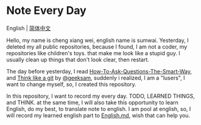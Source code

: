 # Note Every Day

English | [简体中文](README.md)

Hello, my name is cheng xiang wei, english name is sumwai. Yesterday, I deleted my all public repositories, because I found, I am not a coder, my repositories like children's toys. that make me look like a stupid guy. I usually clean up things that don't look clear, then restart.

The day before yesterday, I read [How-To-Ask-Questions-The-Smart-Way](http://www.catb.org/~esr/faqs/smart-questions.html),  and [Think like a git](https://think-like-a-git.net) by [@geeksam](https://github.com/geeksam/), suddenly i realized, I am a "lusers", I want to change myself, so, I created this repository.

In this repository, I want to record my every day. TODO, LEARNED THINGS, and THINK. at the same time, I will also take this opportunity to learn English, do my best, to translate note to english. I am pool at english, so, I will record my learned english part to [English.md](english.md), wish that can help you.